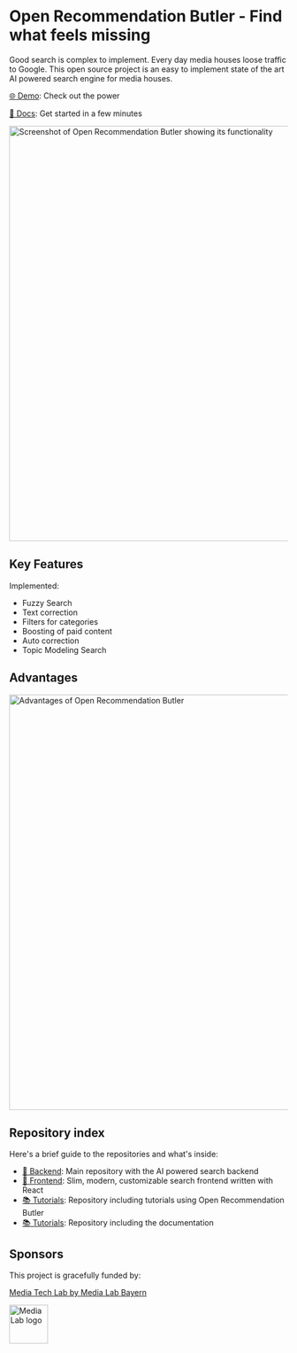 # Open Recommendation Butler - Find what feels missing
Good search is complex to implement. Every day media houses loose traffic to Google. This open source project is an easy to implement state of the art AI powered search engine for media houses.

<a href="https://open-recommendation-butler.tech/"> 🌐 Demo</a>: Check out the power

<a href="https://open-recommendation-butler.github.io/Docs/">📑 Docs</a>: Get started in a few minutes

<img src="https://user-images.githubusercontent.com/40501887/221694829-5e90816f-f723-45cc-8409-ccee7ba90860.jpg" width="750" title="Screenshot of Open Recommendation Butler showing its functionality">

## Key Features
Implemented:
- Fuzzy Search
- Text correction
- Filters for categories
- Boosting of paid content
- Auto correction
- Topic Modeling Search

## Advantages

<img src="https://user-images.githubusercontent.com/40501887/223161275-c4b3ef11-6bff-4b0d-b8b0-0ce785f6c797.png" width="750" title="Advantages of Open Recommendation Butler">

## Repository index

Here's a brief guide to the repositories and what's inside:

- <a href="https://github.com/open-recommendation-butler/orb-backend/">🔎 Backend</a>: Main repository with the AI powered search backend
- <a href="https://github.com/open-recommendation-butler/orb-frontend/">📱 Frontend</a>: Slim, modern, customizable search frontend written with React
- <a href="https://github.com/open-recommendation-butler/orb-tutorials/">📚 Tutorials</a>: Repository including tutorials using Open Recommendation Butler
- <a href="https://github.com/open-recommendation-butler/orb-docs/">📚 Tutorials</a>: Repository including the documentation


## Sponsors

This project is gracefully funded by:

<a href="https://media-tech-lab.com">Media Tech Lab by Media Lab Bayern</a>

<a href="https://media-tech-lab.com">
    <img src="https://user-images.githubusercontent.com/40501887/223163776-2b549037-6106-4c1d-a4eb-078b94da1831.png" width="70" title="Media Lab logo">
</a>
